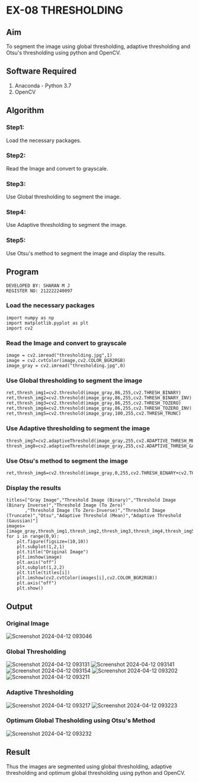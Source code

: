 # EX-08 THRESHOLDING
## Aim
To segment the image using global thresholding, adaptive thresholding and Otsu's thresholding using python and OpenCV.

## Software Required
1. Anaconda - Python 3.7
2. OpenCV

## Algorithm
### Step1:
Load the necessary packages.
### Step2:
Read the Image and convert to grayscale.
### Step3:
Use Global thresholding to segment the image.
### Step4:
Use Adaptive thresholding to segment the image.
### Step5:
Use Otsu's method to segment the image and display the results.
## Program
```
DEVELOPED BY: SHARAN M J
REGISTER NO: 212222240097
```
### Load the necessary packages
```
import numpy as np
import matplotlib.pyplot as plt
import cv2
```
### Read the Image and convert to grayscale
```
image = cv2.imread("thresholding.jpg",1)
image = cv2.cvtColor(image,cv2.COLOR_BGR2RGB)
image_gray = cv2.imread("thresholding.jpg",0)
```
### Use Global thresholding to segment the image
```
ret,thresh_img1=cv2.threshold(image_gray,86,255,cv2.THRESH_BINARY)
ret,thresh_img2=cv2.threshold(image_gray,86,255,cv2.THRESH_BINARY_INV)
ret,thresh_img3=cv2.threshold(image_gray,86,255,cv2.THRESH_TOZERO)
ret,thresh_img4=cv2.threshold(image_gray,86,255,cv2.THRESH_TOZERO_INV)
ret,thresh_img5=cv2.threshold(image_gray,100,255,cv2.THRESH_TRUNC)
```
### Use Adaptive thresholding to segment the image
```
thresh_img7=cv2.adaptiveThreshold(image_gray,255,cv2.ADAPTIVE_THRESH_MEAN_C,cv2.THRESH_BINARY,11,2)
thresh_img8=cv2.adaptiveThreshold(image_gray,255,cv2.ADAPTIVE_THRESH_GAUSSIAN_C,cv2.THRESH_BINARY,11,2)
```
### Use Otsu's method to segment the image 
```
ret,thresh_img6=cv2.threshold(image_gray,0,255,cv2.THRESH_BINARY+cv2.THRESH_OTSU)
```
### Display the results
```
titles=["Gray Image","Threshold Image (Binary)","Threshold Image (Binary Inverse)","Threshold Image (To Zero)"
       ,"Threshold Image (To Zero-Inverse)","Threshold Image (Truncate)","Otsu","Adaptive Threshold (Mean)","Adaptive Threshold (Gaussian)"]
images=[image_gray,thresh_img1,thresh_img2,thresh_img3,thresh_img4,thresh_img5,thresh_img6,thresh_img7,thresh_img8]
for i in range(0,9):
    plt.figure(figsize=(10,10))
    plt.subplot(1,2,1)
    plt.title("Original Image")
    plt.imshow(image)
    plt.axis("off")
    plt.subplot(1,2,2)
    plt.title(titles[i])
    plt.imshow(cv2.cvtColor(images[i],cv2.COLOR_BGR2RGB))
    plt.axis("off")
    plt.show()
```
## Output
### Original Image
![Screenshot 2024-04-12 093046](https://github.com/SHARAN-MJ/THRESHOLDING-/assets/119560305/2fa7e2fe-13e5-4deb-9759-be41802b1001)

### Global Thresholding
![Screenshot 2024-04-12 093131](https://github.com/SHARAN-MJ/THRESHOLDING-/assets/119560305/a620f2b2-1c6d-424a-a28f-8a8c55f8854f)
![Screenshot 2024-04-12 093141](https://github.com/SHARAN-MJ/THRESHOLDING-/assets/119560305/c6a52f97-672b-4b85-8900-e6365e9437ad)
![Screenshot 2024-04-12 093154](https://github.com/SHARAN-MJ/THRESHOLDING-/assets/119560305/98db9f21-c498-45eb-9f89-b93acf4eac45)
![Screenshot 2024-04-12 093202](https://github.com/SHARAN-MJ/THRESHOLDING-/assets/119560305/d21ac96c-ed46-4dbb-b81c-e8f452969817)
![Screenshot 2024-04-12 093211](https://github.com/SHARAN-MJ/THRESHOLDING-/assets/119560305/7ad443e4-8125-4281-8186-b6df842842b5)

### Adaptive Thresholding
![Screenshot 2024-04-12 093217](https://github.com/SHARAN-MJ/THRESHOLDING-/assets/119560305/ecfc8ad9-325a-4411-94bb-420379f77831)
![Screenshot 2024-04-12 093223](https://github.com/SHARAN-MJ/THRESHOLDING-/assets/119560305/17c127d0-013a-478a-bcfd-db088123b51d)

### Optimum Global Thesholding using Otsu's Method
![Screenshot 2024-04-12 093232](https://github.com/SHARAN-MJ/THRESHOLDING-/assets/119560305/b339fe40-6085-46ba-8bc8-d375155f5de3)

## Result
Thus the images are segmented using global thresholding, adaptive thresholding and optimum global thresholding using python and OpenCV.
